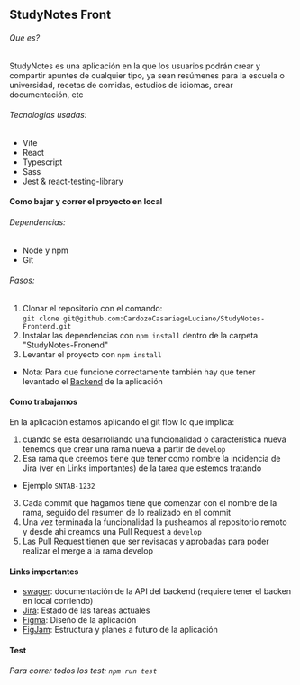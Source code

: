 ## StudyNotes Front
###### Que es?
StudyNotes es una aplicación en la que los usuarios podrán crear y
compartir apuntes de cualquier tipo, ya sean resúmenes para la
escuela o universidad, recetas de comidas, estudios de idiomas,
crear documentación, etc

###### Tecnologias usadas:
- Vite
- React
- Typescript
- Sass
- Jest & react-testing-library


#### Como bajar y correr el proyecto en local
###### Dependencias:
- Node y npm
- Git

###### Pasos:
1) Clonar el repositorio con el comando: <br/> `git clone git@github.com:CardozoCasariegoLuciano/StudyNotes-Frontend.git`
2) Instalar las dependencias con `npm install` dentro de la carpeta "StudyNotes-Fronend"
3) Levantar el proyecto con `npm install`

- Nota: Para que funcione correctamente también hay que tener levantado el [Backend](https://github.com/CardozoCasariegoLuciano/StudyNotes-backend)
    de la aplicación

#### Como trabajamos
En la aplicación estamos aplicando el git flow lo que implica:

1) cuando se esta desarrollando una funcionalidad o característica nueva tenemos que
crear una rama nueva a partir de `develop`
2) Esa rama que creemos tiene que tener como nombre la incidencia de Jira (ver en Links importantes)
de la tarea que estemos tratando
- Ejemplo `SNTAB-1232`
3) Cada commit que hagamos tiene que comenzar con el nombre de la rama, seguido del
    resumen de lo realizado en el commit
4) Una vez terminada la funcionalidad la pusheamos al repositorio remoto
    y desde ahi creamos una Pull Request a `develop`
5) Las Pull Request tienen que ser revisadas y aprobadas para poder realizar el merge
    a la rama develop

#### Links importantes
- [swager](http://localhost:5000/swagger/index.html):
   documentación de la API del backend (requiere tener el backen en local corriendo)
- [Jira](https://studynotes-project.atlassian.net/jira/software/projects/SNTAB/boards/1):
    Estado de las tareas actuales
- [Figma](https://www.figma.com/file/ifSIZqKuHld2q15debAYky/StudiesNotesApp?node-id=115%3A445&t=zR3M3cv3vdtcF78P-1):
    Diseño de la aplicación
- [FigJam](https://www.figma.com/file/5JzllwcWgURAKeaQvyBXMs/StudyNotes?node-id=0%3A1&t=MGov6Z7RawYZ7i7q-1):
    Estructura y planes a futuro de la aplicación


#### Test
###### Para correr todos los test: `npm run test`

